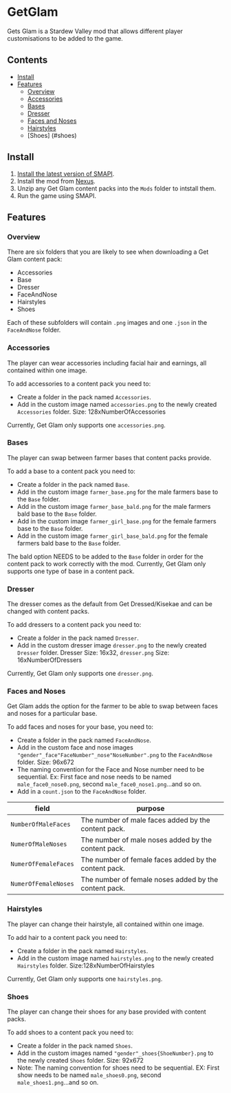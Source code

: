 # GetGlam
Gets Glam is a Stardew Valley mod that allows different player customisations to be added to the game.

## Contents
* [Install](#install)
* [Features](#features)
	* [Overview](#overview)
	* [Accessories](#accessories)
	* [Bases](#bases)
	* [Dresser](#dresser)
	* [Faces and Noses](#faceandnose)
	* [Hairstyles](#hairstyles)
	* [Shoes] (#shoes)

## Install
1. [Install the latest version of SMAPI](https://smapi.io/).
2. Install the mod from [Nexus]("Nexus").
3. Unzip any Get Glam content packs into the `Mods` folder to intstall them.
4. Run the game using SMAPI.

## Features
### Overview
There are six folders that you are likely to see when downloading a Get Glam content pack:
* Accessories
* Base
* Dresser
* FaceAndNose
* Hairstyles
* Shoes

Each of these subfolders will contain `.png` images and one `.json` in the `FaceAndNose` folder.

### Accessories
The player can wear accessories including facial hair and earnings, all contained within one image.

To add accessories to a content pack you need to:
* Create a folder in the pack named `Accessories`.
* Add in the custom image named `accessories.png` to the newly created `Accessories` folder. Size: 128xNumberOfAccessories

Currently, Get Glam only supports one `accessories.png`.

### Bases
The player can swap between farmer bases that content packs provide.

To add a base to a content pack you need to:
* Create a folder in the pack named `Base`.
* Add in the custom image `farmer_base.png` for the male farmers base to the `Base` folder.
* Add in the custom image `farmer_base_bald.png` for the male farmers bald base to the `Base` folder.
* Add in the custom image `farmer_girl_base.png` for the female farmers base to the `Base` folder.
* Add in the custom image `farmer_girl_base_bald.png` for the female farmers bald base to the `Base` folder.

The bald option NEEDS to be added to the `Base` folder in order for the content pack to work correctly with the mod.
Currently, Get Glam only supports one type of base in a content pack.

### Dresser
The dresser comes as the default from Get Dressed/Kisekae and can be changed with content packs.

To add dressers to a content pack you need to:
* Create a folder in the pack named `Dresser`.
* Add in the custom dresser image `dresser.png` to the newly created `Dresser` folder. Dresser Size: 16x32, `dresser.png` Size: 16xNumberOfDressers

Currently, Get Glam only supports one `dresser.png`.

### Faces and Noses
Get Glam adds the option for the farmer to be able to swap between faces and noses for a particular base.

To add faces and noses for your base, you need to:
* Create a folder in the pack named `FaceAndNose`.
* Add in the custom face and nose images `"gender"_face"FaceNumber"_nose"NoseNumber".png` to the `FaceAndNose` folder. Size: 96x672
* The naming convention for the Face and Nose number need to be sequential. Ex: First face and nose needs to be named `male_face0_nose0.png`, second `male_face0_nose1.png`...and so on.
* Add in a `count.json` to the `FaceAndNose` folder.

field			      | purpose
----------------------|--------
`NumberOfMaleFaces`   | The number of male faces added by the content pack.
`NumerOfMaleNoses`    | The number of male noses added by the content pack.
`NumerOfFemaleFaces`  | The number of female faces added by the content pack.
`NumerOfFemaleNoses`  | The number of female noses added by the content pack.

### Hairstyles
The player can change their hairstyle, all contained within one image.

To add hair to a content pack you need to:
* Create a folder in the pack named `Hairstyles`.
* Add in the custom image named `hairstyles.png` to the newly created `Hairstyles` folder. Size:128xNumberOfHairstyles

Currently, Get Glam only supports one `hairstyles.png`.

### Shoes
The player can change their shoes for any base provided with content packs.

To add shoes to a content pack you need to:
* Create a folder in the pack named `Shoes`.
* Add in the custom images named `"gender"_shoes{ShoeNumber}.png` to the newly created `Shoes` folder. Size: 92x672
* Note: The naming convention for shoes need to be sequential. EX: First show needs to be named `male_shoes0.png`, second `male_shoes1.png`...and so on.